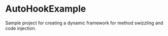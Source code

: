 # AutoHookExample
Sample project for creating a dynamic framework for method swizzling and code injection. 